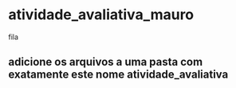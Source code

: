 # atividade_avaliativa_mauro
fila


## adicione os arquivos a uma pasta com exatamente este nome atividade_avaliativa
